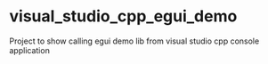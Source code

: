 # visual_studio_cpp_egui_demo
 Project to show calling egui demo lib from visual studio cpp console application
